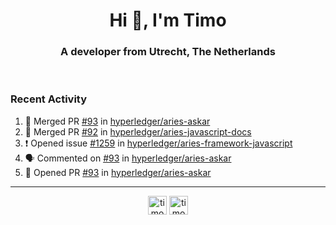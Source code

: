 <h1 align="center">Hi 👋, I'm Timo</h1>
<h3 align="center">A developer from Utrecht, The Netherlands</h3>
<br/>
<!-- https://github.com/rahuldkjain/github-profile-readme-generator --!>

<!--  <p align="left"><img src="https://github-readme-stats.vercel.app/api?username=timoglastra&show_icons=true&count_private=true&" alt="timoglastra" /></p> --!>

<!--
Github language stats
<p align="left"><img src="https://github-readme-stats.vercel.app/api/top-langs/?username=timoglastra&layout=compact" alt="timoglastra" /><p>
-->

<!-- Codestats language stats -->
<!-- <p align="left"><img src="https://codestats-readme.vercel.app/api/top-langs/?username=timoglastra&layout=compact&language_count=12" alt="timoglastra" /><p>    --!>
  
<h3>Recent Activity</h3>

<!--START_SECTION:activity-->
1. 🎉 Merged PR [#93](https://github.com/hyperledger/aries-askar/pull/93) in [hyperledger/aries-askar](https://github.com/hyperledger/aries-askar)
2. 🎉 Merged PR [#92](https://github.com/hyperledger/aries-javascript-docs/pull/92) in [hyperledger/aries-javascript-docs](https://github.com/hyperledger/aries-javascript-docs)
3. ❗️ Opened issue [#1259](https://github.com/hyperledger/aries-framework-javascript/issues/1259) in [hyperledger/aries-framework-javascript](https://github.com/hyperledger/aries-framework-javascript)
4. 🗣 Commented on [#93](https://github.com/hyperledger/aries-askar/issues/93) in [hyperledger/aries-askar](https://github.com/hyperledger/aries-askar)
5. 💪 Opened PR [#93](https://github.com/hyperledger/aries-askar/pull/93) in [hyperledger/aries-askar](https://github.com/hyperledger/aries-askar)
<!--END_SECTION:activity-->

---

<p align="center">
<a href="https://twitter.com/timoglastra" target="blank"><img align="center" src="https://cdn.jsdelivr.net/npm/simple-icons@3.0.1/icons/twitter.svg" alt="timoglastra" height="30" width="30" /></a>
<a href="https://linkedin.com/in/timoglastra" target="blank"><img align="center" src="https://cdn.jsdelivr.net/npm/simple-icons@3.0.1/icons/linkedin.svg" alt="timoglastra" height="30" width="30" /></a>
</p>



